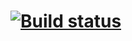 # [![Build status](https://ci.appveyor.com/api/projects/status/h2lsistvyl5jyqx9?svg=true)](https://ci.appveyor.com/project/Steinrabe7/autotesting-5-2)
